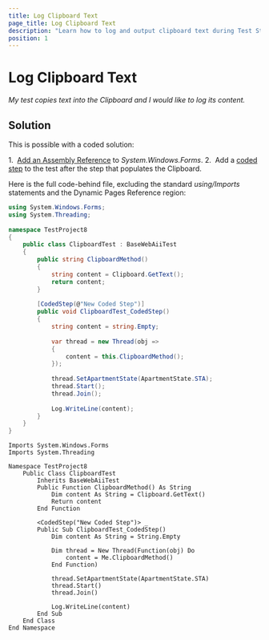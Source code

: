 ```yaml
---
title: Log Clipboard Text
page_title: Log Clipboard Text
description: "Learn how to log and output clipboard text during Test Studio test execution. Step-by-step code examples show how to access and display clipboard content in automated tests."
position: 1
---
```

# Log Clipboard Text

*My test copies text into the Clipboard and I would like to log its content.*

## Solution

This is possible with a coded solution:

1.&nbsp; <a href="/advanced-topics/coded-steps/add-assembly-reference" target="_blank">Add an Assembly Reference</a> to *System.Windows.Forms*.
2.&nbsp; Add a <a href="/features/custom-steps/script-step" target="_blank">coded step</a> to the test after the step that populates the Clipboard.
 
Here is the full code-behind file, excluding the standard *using/Imports* statements and the Dynamic Pages Reference region:

```C#
using System.Windows.Forms;
using System.Threading;
 
namespace TestProject8
{     
    public class ClipboardTest : BaseWebAiiTest
    {  
        public string ClipboardMethod()
        {
            string content = Clipboard.GetText();
            return content;
        }
     
        [CodedStep(@"New Coded Step")]
        public void ClipboardTest_CodedStep()
        {
            string content = string.Empty;
             
            var thread = new Thread(obj =>
            {
                content = this.ClipboardMethod();
            });
             
            thread.SetApartmentState(ApartmentState.STA);
            thread.Start();
            thread.Join();
             
            Log.WriteLine(content);
        }
    }
}
```
```VB
Imports System.Windows.Forms
Imports System.Threading
 
Namespace TestProject8
    Public Class ClipboardTest
        Inherits BaseWebAiiTest
        Public Function ClipboardMethod() As String
            Dim content As String = Clipboard.GetText()
            Return content
        End Function
 
        <CodedStep("New Coded Step")> _
        Public Sub ClipboardTest_CodedStep()
            Dim content As String = String.Empty
 
            Dim thread = New Thread(Function(obj) Do
                content = Me.ClipboardMethod()
            End Function)
 
            thread.SetApartmentState(ApartmentState.STA)
            thread.Start()
            thread.Join()
 
            Log.WriteLine(content)
        End Sub
    End Class
End Namespace
```